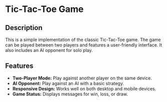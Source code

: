 # Tic-Tac-Toe Game

## Description
This is a simple implementation of the classic Tic-Tac-Toe game. The game can be played between two players and features a user-friendly interface. It also includes an AI opponent for solo play.

## Features
- **Two-Player Mode:** Play against another player on the same device.
- **AI Opponent:** Play against an AI with a basic strategy.
- **Responsive Design:** Works well on both desktop and mobile devices.
- **Game Status:** Displays messages for win, loss, or draw.
